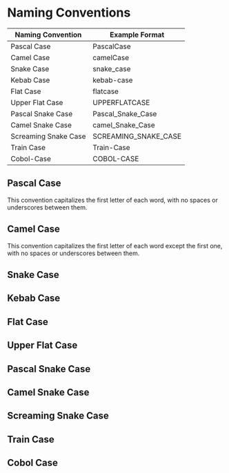 # Naming Conventions

| Naming Convention | Example Format |
| ---------------- | -------------- |
| Pascal Case      | PascalCase     |
| Camel Case       | camelCase      |
| Snake Case       | snake_case     |
| Kebab Case       | kebab-case     |
| Flat Case        | flatcase       |
| Upper Flat Case  | UPPERFLATCASE  |
| Pascal Snake Case | Pascal_Snake_Case |
| Camel Snake Case | camel_Snake_Case |
| Screaming Snake Case | SCREAMING_SNAKE_CASE |
| Train Case       | Train-Case     |
| Cobol-Case       | COBOL-CASE     |


## Pascal Case

This convention capitalizes the first letter of each word, with no
spaces or underscores between them.

## Camel Case

This convention capitalizes the first letter of each word except the
first one, with no spaces or underscores between them.

## Snake Case

## Kebab Case

## Flat Case

## Upper Flat Case

## Pascal Snake Case

## Camel Snake Case

## Screaming Snake Case

## Train Case

## Cobol Case

